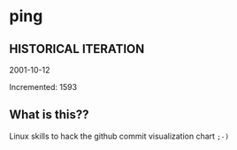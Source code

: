 # ping

## HISTORICAL ITERATION
2001-10-12

Incremented: 1593

## What is this?? 
Linux skills to hack the github commit visualization chart `;-)`
